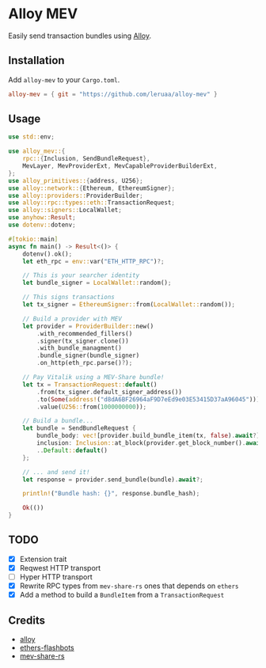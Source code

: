 # Alloy MEV

Easily send transaction bundles using [Alloy].

[Alloy]: https://github.com/alloy-rs/alloy

## Installation

Add `alloy-mev` to your `Cargo.toml`.

```toml
alloy-mev = { git = "https://github.com/leruaa/alloy-mev" }
```

## Usage

```rust
use std::env;

use alloy_mev::{
    rpc::{Inclusion, SendBundleRequest},
    MevLayer, MevProviderExt, MevCapableProviderBuilderExt,
};
use alloy_primitives::{address, U256};
use alloy::network::{Ethereum, EthereumSigner};
use alloy::providers::ProviderBuilder;
use alloy::rpc::types::eth::TransactionRequest;
use alloy::signers::LocalWallet;
use anyhow::Result;
use dotenv::dotenv;

#[tokio::main]
async fn main() -> Result<()> {
    dotenv().ok();
    let eth_rpc = env::var("ETH_HTTP_RPC")?;

    // This is your searcher identity
    let bundle_signer = LocalWallet::random();

    // This signs transactions
    let tx_signer = EthereumSigner::from(LocalWallet::random());

    // Build a provider with MEV
    let provider = ProviderBuilder::new()
        .with_recommended_fillers()
        .signer(tx_signer.clone())
        .with_bundle_managment()
        .bundle_signer(bundle_signer)
        .on_http(eth_rpc.parse()?);

    // Pay Vitalik using a MEV-Share bundle!
    let tx = TransactionRequest::default()
        .from(tx_signer.default_signer_address())
        .to(Some(address!("d8dA6BF26964aF9D7eEd9e03E53415D37aA96045"))) // vitalik.eth
        .value(U256::from(1000000000));

    // Build a bundle...
    let bundle = SendBundleRequest {
        bundle_body: vec![provider.build_bundle_item(tx, false).await?],
        inclusion: Inclusion::at_block(provider.get_block_number().await? + 1),
        ..Default::default()
    };

    // ... and send it!
    let response = provider.send_bundle(bundle).await?;

    println!("Bundle hash: {}", response.bundle_hash);

    Ok(())
}
```

## TODO

- [x] Extension trait
- [x] Reqwest HTTP transport
- [ ] Hyper HTTP transport
- [x] Rewrite RPC types from `mev-share-rs` ones that depends on `ethers`
- [x] Add a method to build a `BundleItem` from a `TransactionRequest`

## Credits

- [alloy]
- [ethers-flashbots]
- [mev-share-rs]

[alloy]: https://github.com/alloy-rs
[ethers-flashbots]: https://github.com/onbjerg/ethers-flashbots
[mev-share-rs]: https://github.com/paradigmxyz/mev-share-rs